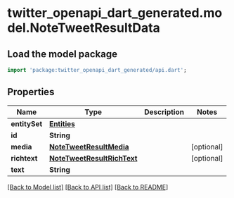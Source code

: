 # twitter_openapi_dart_generated.model.NoteTweetResultData

## Load the model package
```dart
import 'package:twitter_openapi_dart_generated/api.dart';
```

## Properties
Name | Type | Description | Notes
------------ | ------------- | ------------- | -------------
**entitySet** | [**Entities**](Entities.md) |  | 
**id** | **String** |  | 
**media** | [**NoteTweetResultMedia**](NoteTweetResultMedia.md) |  | [optional] 
**richtext** | [**NoteTweetResultRichText**](NoteTweetResultRichText.md) |  | [optional] 
**text** | **String** |  | 

[[Back to Model list]](../README.md#documentation-for-models) [[Back to API list]](../README.md#documentation-for-api-endpoints) [[Back to README]](../README.md)


